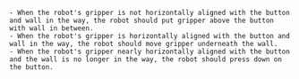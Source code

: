 
    - When the robot's gripper is not horizontally aligned with the button and wall in the way, the robot should put gripper above the button with wall in between. 
    - When the robot's gripper is horizontally aligned with the button and wall in the way, the robot should move gripper underneath the wall. 
    - When the robot's gripper nearly horizontally aligned with the button and the wall is no longer in the way, the robot should press down on the button.